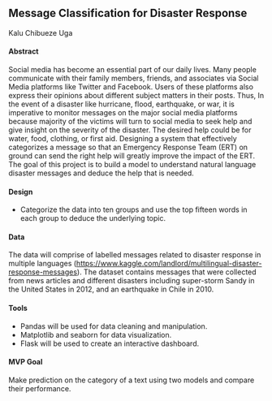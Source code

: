 ## Message Classification for Disaster Response

Kalu Chibueze Uga

#### Abstract
Social media has become an essential part of our daily lives. Many people communicate with their family members, friends, and associates via Social Media platforms like Twitter and Facebook. Users of these platforms also express their opinions about different subject matters in their posts. Thus, In the event of a disaster like hurricane, flood, earthquake, or war, it is imperative to monitor messages on the major social media platforms because majority of the victims will turn to social media to seek help and give insight on the severity of the disaster. The desired help could be for water, food, clothing, or first aid. Designing a system that effectively categorizes a message so that an Emergency Response Team (ERT) on ground can send the right help will greatly improve the impact of the ERT. The goal of this project is to build a model to understand natural language disaster messages and deduce the help that is needed.

#### Design
* Categorize the data into ten groups and use the top fifteen words in each group to deduce the underlying topic.

#### Data 
The data will comprise of labelled messages related to disaster response in multiple languages (https://www.kaggle.com/landlord/multilingual-disaster-response-messages). The dataset contains messages that were collected from news articles and different disasters including super-storm Sandy in the United States in 2012, and an earthquake in Chile in 2010.

#### Tools
* Pandas will be used for data cleaning and manipulation.
* Matplotlib and seaborn for data visualization.
* Flask will be used to create an interactive dashboard.

#### MVP Goal
Make prediction on the category of a text using two models and compare their performance.
